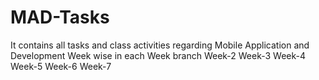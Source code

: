 # MAD-Tasks
It contains all tasks and class activities regarding Mobile Application and Development
Week wise in each Week branch 
Week-2
Week-3
Week-4
Week-5
Week-6
Week-7
